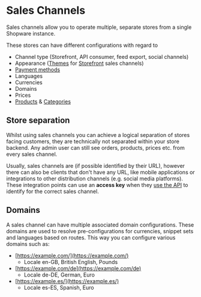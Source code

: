 # Sales Channels

Sales channels allow you to operate multiple, separate stores from a single Shopware instance.

These stores can have different configurations with regard to

* Channel type \(Storefront, API consumer, feed export, social channels\)
* Appearance \([Themes](../../../guides/plugins/themes/theme-base-guide.md) for [Storefront](../../../concepts/framework/architecture/storefront-concept.md) sales channels\)
* [Payment methods](../checkout-concept/payments.md)
* Languages
* Currencies
* Domains
* Prices
* [Products](products.md) & [Categories](categories.md)

## Store separation

Whilst using sales channels you can achieve a logical separation of stores facing customers, they are technically not separated within your store backend. Any admin user can still see orders, products, prices etc. from every sales channel.

Usually, sales channels are \(if possible identified by their URL\), however there can also be clients that don't have any URL, like mobile applications or integrations to other distribution channels \(e.g. social media platforms\). These integration points can use an **access key** when they [use the API](../../../guides/integrations-api) to identify for the correct sales channel.

## Domains

A sales channel can have multiple associated domain configurations. These domains are used to resolve pre-configurations for currencies, snippet sets and languages based on routes. This way you can configure various domains such as:
<!-- markdown-link-check-disable -->
* [https://example.com/](https://example.com/)
  * Locale en-GB, British English, Pounds
* [https://example.com/de](https://example.com/de)
  * Locale de-DE, German, Euro
* [https://example.es/](https://example.es/)
  * Locale es-ES, Spanish, Euro
<!-- markdown-link-check-enable -->
